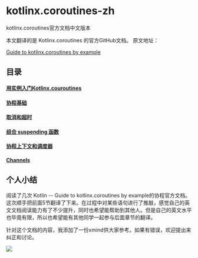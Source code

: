# kotlinx.coroutines-zh

kotlinx.coroutines官方文档中文版本

本文翻译的是 Kotlinx.coroutines 的官方GitHub文档。
原文地址：

[Guide to kotlinx.coroutines by example](https://github.com/shaomaicheng/kotlinx.coroutines/blob/master/coroutines-guide.md)


## 目录

#### [用实例入门Kotlinx.couroutines](./guide/example/main.md)

#### [协程基础](./guide/example/basic.md)

#### [取消和超时](./guide/example/cancelandtimeout.md)

#### [组合 suspending 函数](./guide/example/componsecoroutine.md)

#### [协程上下文和调度器](./guide/example/contextdispatchers.md)

#### [Channels](./guide/example/channel.md)


## 个人小结

阅读了几次 Kotlin -- Guide to kotlinx.coroutines by example的协程官方文档。这次顺手把前面5节翻译了下来。在过程中对某些语句进行了推敲，感觉自己的英文文档阅读能力有了不少提升，同时也希望能帮助到其他人。但是自己的英文水平也毕竟有限，所以也希望能有其他同学一起参与后面章节的翻译。

针对这个文档的内容，我添加了一份xmind供大家参考。如果有错误，欢迎提出来纠正和讨论。



![](https://github.com/shaomaicheng/kotlinx.coroutines-zh/blob/master/guide/imgs/coroutine.jpg?raw=true)
